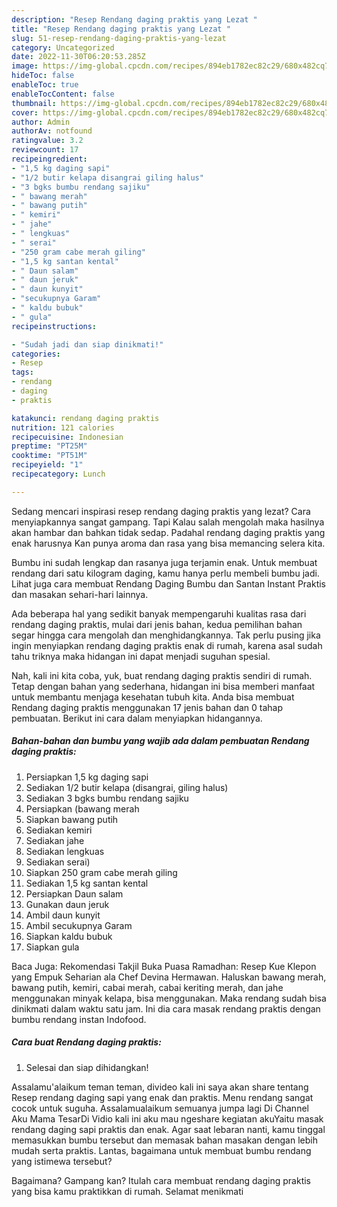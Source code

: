 ```yaml
---
description: "Resep Rendang daging praktis yang Lezat "
title: "Resep Rendang daging praktis yang Lezat "
slug: 51-resep-rendang-daging-praktis-yang-lezat
category: Uncategorized
date: 2022-11-30T06:20:53.285Z
image: https://img-global.cpcdn.com/recipes/894eb1782ec82c29/680x482cq70/rendang-daging-praktis-foto-resep-utama.jpg
hideToc: false
enableToc: true
enableTocContent: false
thumbnail: https://img-global.cpcdn.com/recipes/894eb1782ec82c29/680x482cq70/rendang-daging-praktis-foto-resep-utama.jpg
cover: https://img-global.cpcdn.com/recipes/894eb1782ec82c29/680x482cq70/rendang-daging-praktis-foto-resep-utama.jpg
author: Admin
authorAv: notfound
ratingvalue: 3.2
reviewcount: 17
recipeingredient:
- "1,5 kg daging sapi"
- "1/2 butir kelapa disangrai giling halus"
- "3 bgks bumbu rendang sajiku"
- " bawang merah"
- " bawang putih"
- " kemiri"
- " jahe"
- " lengkuas"
- " serai"
- "250 gram cabe merah giling"
- "1,5 kg santan kental"
- " Daun salam"
- " daun jeruk"
- " daun kunyit"
- "secukupnya Garam"
- " kaldu bubuk"
- " gula"
recipeinstructions:

- "Sudah jadi dan siap dinikmati!"
categories:
- Resep
tags:
- rendang
- daging
- praktis

katakunci: rendang daging praktis 
nutrition: 121 calories
recipecuisine: Indonesian
preptime: "PT25M"
cooktime: "PT51M"
recipeyield: "1"
recipecategory: Lunch

---
```



Sedang mencari inspirasi resep rendang daging praktis yang lezat? Cara menyiapkannya sangat gampang. Tapi Kalau salah mengolah maka hasilnya akan hambar dan bahkan tidak sedap. Padahal rendang daging praktis yang enak harusnya Kan punya aroma dan rasa yang bisa memancing selera kita.


Bumbu ini sudah lengkap dan rasanya juga terjamin enak. Untuk membuat rendang dari satu kilogram daging, kamu hanya perlu membeli bumbu jadi. Lihat juga cara membuat Rendang Daging Bumbu dan Santan Instant Praktis dan masakan sehari-hari lainnya.

Ada beberapa hal yang sedikit banyak mempengaruhi kualitas rasa dari rendang daging praktis, mulai dari jenis bahan, kedua pemilihan bahan segar hingga cara mengolah dan menghidangkannya. Tak perlu pusing jika ingin menyiapkan rendang daging praktis enak di rumah, karena asal sudah tahu triknya maka hidangan ini dapat menjadi suguhan spesial.


Nah, kali ini kita coba, yuk, buat rendang daging praktis sendiri di rumah. Tetap dengan bahan yang sederhana, hidangan ini bisa memberi manfaat untuk membantu menjaga kesehatan tubuh kita. Anda bisa membuat Rendang daging praktis menggunakan 17 jenis bahan dan 0 tahap pembuatan. Berikut ini cara dalam menyiapkan hidangannya.

<!--inarticleads1-->

##### Bahan-bahan dan bumbu yang wajib ada dalam pembuatan Rendang daging praktis:

1. Persiapkan 1,5 kg daging sapi
1. Sediakan 1/2 butir kelapa (disangrai, giling halus)
1. Sediakan 3 bgks bumbu rendang sajiku
1. Persiapkan  (bawang merah
1. Siapkan  bawang putih
1. Sediakan  kemiri
1. Sediakan  jahe
1. Sediakan  lengkuas
1. Sediakan  serai)
1. Siapkan 250 gram cabe merah giling
1. Sediakan 1,5 kg santan kental
1. Persiapkan  Daun salam
1. Gunakan  daun jeruk
1. Ambil  daun kunyit
1. Ambil secukupnya Garam
1. Siapkan  kaldu bubuk
1. Siapkan  gula


Baca Juga: Rekomendasi Takjil Buka Puasa Ramadhan: Resep Kue Klepon yang Empuk Seharian ala Chef Devina Hermawan. Haluskan bawang merah, bawang putih, kemiri, cabai merah, cabai keriting merah, dan jahe menggunakan minyak kelapa, bisa menggunakan. Maka rendang sudah bisa dinikmati dalam waktu satu jam. Ini dia cara masak rendang praktis dengan bumbu rendang instan Indofood. 

<!--inarticleads2-->

##### Cara buat Rendang daging praktis:


1. Selesai dan siap dihidangkan!

Assalamu&#39;alaikum teman teman, divideo kali ini saya akan share tentang Resep rendang daging sapi yang enak dan praktis. Menu rendang sangat cocok untuk suguha. Assalamualaikum semuanya jumpa lagi Di Channel Aku Mama TesarDi Vidio kali ini aku mau ngeshare kegiatan akuYaitu masak rendang daging sapi praktis dan enak. Agar saat lebaran nanti, kamu tinggal memasukkan bumbu tersebut dan memasak bahan masakan dengan lebih mudah serta praktis. Lantas, bagaimana untuk membuat bumbu rendang yang istimewa tersebut? 

Bagaimana? Gampang kan? Itulah cara membuat rendang daging praktis yang bisa kamu praktikkan di rumah. Selamat menikmati
